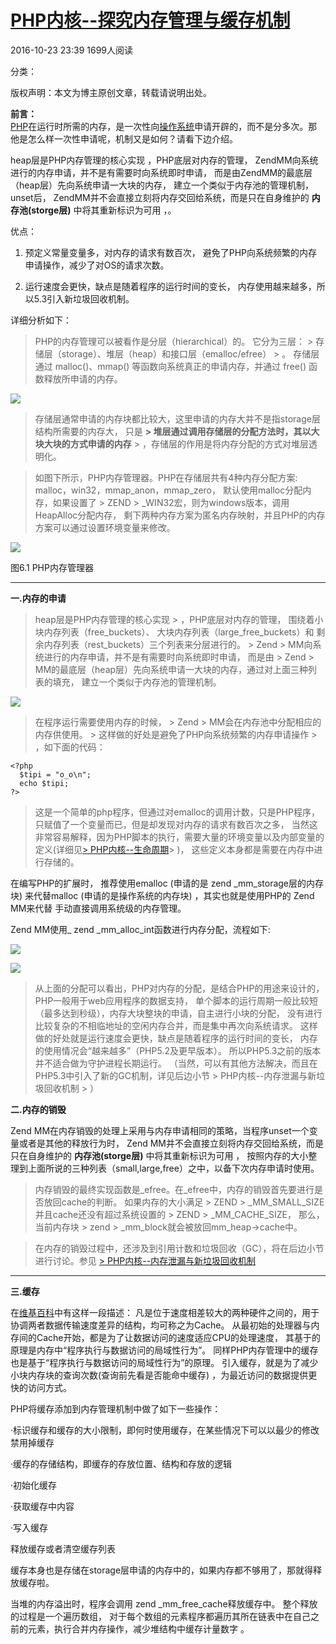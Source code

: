 # [PHP内核--探究内存管理与缓存机制][0]

 2016-10-23 23:39  1699人阅读 

 分类：

版权声明：本文为博主原创文章，转载请说明出处。

 **前言：**   
[PHP][5]在运行时所需的内存，是一次性向[操作系统][6]申请开辟的，而不是分多次。那他是怎么样一次性申请呢，机制又是如何？请看下边介绍。

 heap层是PHP内存管理的核心实现 ，PHP底层对内存的管理， ZendMM向系统进行的内存申请，并不是有需要时向系统即时申请， 而是由ZendMM的最底层（heap层）先向系统申请一大块的内存， 建立一个类似于内存池的管理机制，unset后， ZendMM并不会直接立刻将内存交回给系统，而是只在自身维护的 **内存池(storge层)** 中将其重新标识为可用 ，。

 优点：

 1. 预定义常量变量多，对内存的请求有数百次， 避免了PHP向系统频繁的内存申请操作，减少了对OS的请求次数。

 2. 运行速度会更快，缺点是随着程序的运行时间的变长， 内存使用越来越多，所以5.3引入新垃圾回收机制。

详细分析如下：

> PHP的内存管理可以被看作是分层（hierarchical）的。 它分为三层： > 存储层（storage）、堆层（heap）和接口层（emalloc/efree） > 。 存储层通过 malloc()、mmap() 等函数向系统真正的申请内存，并通过 free() 函数释放所申请的内存。 

![][7]

> 存储层通常申请的内存块都比较大，这里申请的内存大并不是指storage层结构所需要的内存大， 只是 **> 堆层通过调用存储层的分配方法时，其以大块大块的方式申请的内存** > ，存储层的作用是将内存分配的方式对堆层透明化。

> 如图下所示，PHP内存管理器。PHP在存储层共有4种内存分配方案: malloc，win32，mmap_anon，mmap_zero， 默认使用malloc分配内存，如果设置了 > ZEND > _WIN32宏，则为windows版本，调用HeapAlloc分配内存， 剩下两种内存方案为匿名内存映射，并且PHP的内存方案可以通过设置环境变量来修改。

![][8]


图6.1 PHP内存管理器

****

**一.内存的申请**

 > heap层是PHP内存管理的核心实现 > ，PHP底层对内存的管理， 围绕着小块内存列表（free_buckets）、 大块内存列表（large_free_buckets）和 剩余内存列表（rest_buckets）三个列表来分层进行的。 > Zend > MM向系统进行的内存申请，并不是有需要时向系统即时申请， 而是由 > Zend > MM的最底层（heap层）先向系统申请一大块的内存，通过对上面三种列表的填充， 建立一个类似于内存池的管理机制。

![][10]

> 在程序运行需要使用内存的时候， > Zend > MM会在内存池中分配相应的内存供使用。 > 这样做的好处是避免了PHP向系统频繁的内存申请操作 > ，如下面的代码：


    <?php
      $tipi = "o_o\n";
      echo $tipi;
    ?>

> 这是一个简单的php程序，但通过对emalloc的调用计数，只是PHP程序，只赋值了一个变量而已，但是却发现对内存的请求有数百次之多， 当然这非常容易解释，因为PHP脚本的执行，需要大量的环境变量以及内部变量的定义(详细见[> PHP内核--生命周期][12]> )， 这些定义本身都是需要在内存中进行存储的。

 在编写PHP的扩展时， 推荐使用emalloc (申请的是 zend _mm_storage层的内存块) 来代替malloc (申请的是操作系统的内存块) ，其实也就是使用PHP的 Zend MM来代替 手动直接调用系统级的内存管理。

 Zend MM使用_ zend _mm_alloc_int函数进行内存分配，流程如下:

![][13]

![][14]

> 从上面的分配可以看出，PHP对内存的分配，是结合PHP的用途来设计的，PHP一般用于web应用程序的数据支持， 单个脚本的运行周期一般比较短（最多达到秒级），内存大块整块的申请，自主进行小块的分配， 没有进行比较复杂的不相临地址的空闲内存合并，而是集中再次向系统请求。 这样做的好处就是运行速度会更快，缺点是随着程序的运行时间的变长， 内存的使用情况会“越来越多”（PHP5.2及更早版本）。 所以PHP5.3之前的版本并不适合做为守护进程长期运行。 （当然，可以有其他方法解决，而且在PHP5.3中引入了新的GC机制，详见后边小节 > PHP内核--内存泄漏与新垃圾回收机制 > ）

 **二.内存的销毁**

Zend MM在内存销毁的处理上采用与内存申请相同的策略，当程序unset一个变量或者是其他的释放行为时， Zend MM并不会直接立刻将内存交回给系统，而是只在自身维护的 **内存池(storge层)** 中将其重新标识为可用 ， 按照内存的大小整理到上面所说的三种列表（small,large,free）之中，以备下次内存申请时使用。

> 内存销毁的最终实现函数是_efree。在_efree中，内存的销毁首先要进行是否放回cache的判断。 如果内存的大小满足 > ZEND > _MM_SMALL_SIZE并且cache还没有超过系统设置的 > ZEND > _MM_CACHE_SIZE， 那么，当前内存块 > zend > _mm_block就会被放回mm_heap->cache中。 

 > 在内存的销毁过程中，还涉及到引用计数和垃圾回收（GC），将在后边小节进行讨论。参见 [> PHP内核--内存泄漏与新垃圾回收机制][15]

 ****

 **三.缓存**

在[维基百科][16]中有这样一段描述： 凡是位于速度相差较大的两种硬件之间的，用于协调两者数据传输速度差异的结构，均可称之为Cache。 从最初始的处理器与内存间的Cache开始，都是为了让数据访问的速度适应CPU的处理速度， 其基于的原理是内存中“程序执行与数据访问的局域性行为”。 同样PHP内存管理中的缓存也是基于“程序执行与数据访问的局域性行为”的原理。 引入缓存，就是为了减少小块内存块的查询次数(查询前先看是否能命中缓存) ，为最近访问的数据提供更快的访问方式。

PHP将缓存添加到内存管理机制中做了如下一些操作：

·标识缓存和缓存的大小限制，即何时使用缓存，在某些情况下可以以最少的修改禁用掉缓存

·缓存的存储结构，即缓存的存放位置、结构和存放的逻辑

·初始化缓存

·获取缓存中内容

·写入缓存

释放缓存或者清空缓存列表

缓存本身也是存储在storage层申请的内存中的，如果内存都不够用了，那就得释放缓存啦。

 当堆的内存溢出时，程序会调用 zend _mm_free_cache释放缓存中。 整个释放的过程是一个遍历数组， 对于每个数组的元素程序都遍历其所在链表中在自己之前的元素，执行合并内存操作，减少堆结构中缓存计量数字 。

[0]: http://blog.csdn.net/ty_hf/article/details/52905896
[5]: http://lib.csdn.net/base/php
[6]: http://lib.csdn.net/base/operatingsystem
[7]: ../img/20161023231754298.png
[8]: ../img/20161023231805564.png
[10]: ../img/20161023232600207.png
[11]: #
[12]: http://blog.csdn.net/ty_hf/article/details/52877759
[13]: ../img/20161023232944300.png
[14]: ../img/20161023233225319.png
[15]: http://blog.csdn.net/ty_hf/article/details/52906258
[16]: http://zh.wikipedia.org/wiki/Cache
